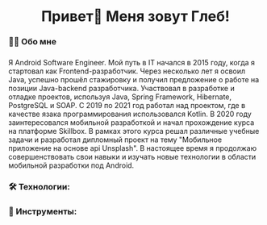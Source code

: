 <h1 align="center">Привет👋 Меня зовут Глеб!</h1>

###

<h3 align="left">👩‍💻 Обо мне</h3>

###

Я Android Software Engineer. Мой путь в IT начался в 2015 году, когда я стартовал как Frontend-разработчик. Через несколько лет я освоил Java, успешно прошёл стажировку и получил предложение о работе на позиции Java-backend разработчика. Участвовал в разработке и отладке проектов, используя Java, Spring Framework, Hibernate, PostgreSQL и SOAP. С 2019 по 2021 год работал над проектом, где в качестве язака программирования использовался Kotlin. В 2020 году заинтересовался мобильной разработкой и начал прохождение курса на платформе Skillbox. В рамках этого курса решал различные учебные задачи и разработал дипломный проект на тему "Мобильное приложение на основе api Unsplash". В настоящее время я продолжаю совершенствовать свои навыки и изучать новые технологии в области мобильной разработки под Android.

###

<h3 align="left">🛠 Технологии:</h3>

###

<h3 align="left">🔧 Инструменты:</h3>

###
